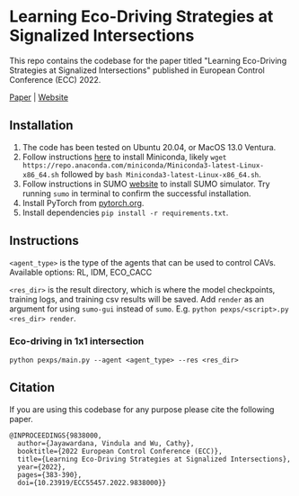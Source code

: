 # Learning Eco-Driving Strategies at Signalized Intersections

This repo contains the codebase for the paper titled "Learning Eco-Driving Strategies at Signalized Intersections" published in European Control Conference (ECC) 2022.

[Paper](https://arxiv.org/pdf/2204.12561.pdf) | [Website](https://vindulamj.github.io/eco-driving-rl/)

## Installation
1. The code has been tested on Ubuntu 20.04, or MacOS 13.0 Ventura.
2. Follow instructions [here](https://docs.conda.io/projects/conda/en/latest/user-guide/install/) to install Miniconda, likely `wget https://repo.anaconda.com/miniconda/Miniconda3-latest-Linux-x86_64.sh` followed by `bash Miniconda3-latest-Linux-x86_64.sh`.
3. Follow instructions in SUMO [website](https://eclipse.dev/sumo/) to install SUMO simulator. Try running `sumo` in terminal to confirm the successful installation.
4. Install PyTorch from [pytorch.org](pytorch.org).
5. Install dependencies `pip install -r requirements.txt`.

## Instructions
`<agent_type>` is the type of the agents that can be used to control CAVs. Available options: RL, IDM, ECO_CACC

`<res_dir>` is the result directory, which is where the model checkpoints, training logs, and training csv results will be saved. Add `render` as an argument for using `sumo-gui` instead of `sumo`. E.g. `python pexps/<script>.py <res_dir> render`.

### Eco-driving in 1x1 intersection
`python pexps/main.py --agent <agent_type> --res <res_dir>`  

## Citation 

If you are using this codebase for any purpose please cite the following paper. 

```
@INPROCEEDINGS{9838000,
  author={Jayawardana, Vindula and Wu, Cathy},
  booktitle={2022 European Control Conference (ECC)}, 
  title={Learning Eco-Driving Strategies at Signalized Intersections}, 
  year={2022},
  pages={383-390},
  doi={10.23919/ECC55457.2022.9838000}}
```